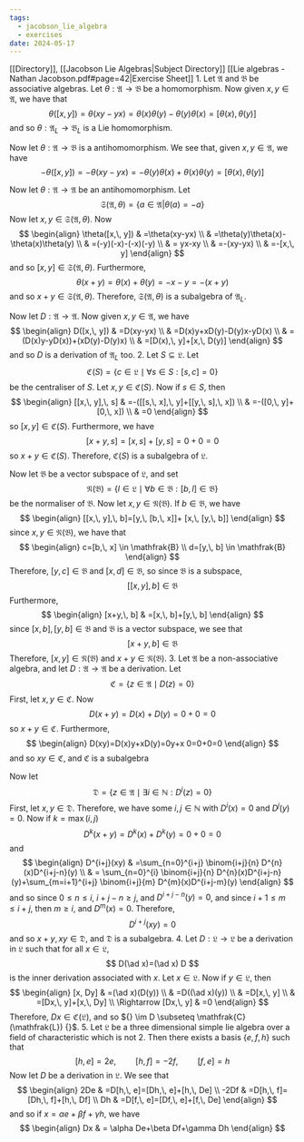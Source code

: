 ```yaml
---
tags:
  - jacobson_lie_algebra
  - exercises
date: 2024-05-17
---
```

[[Directory]], [[Jacobson Lie Algebras|Subject Directory]]
[[Lie algebras - Nathan Jacobson.pdf#page=42|Exercise Sheet]]
1. 
Let $\mathfrak{A}$ and $\mathfrak{B}$ be associative algebras. Let $\theta:\mathfrak{A}\to{}\mathfrak{B} {}$ be a homomorphism. Now given ${} x,\, y \in \mathfrak{A} {}$, we have that
$$
\theta([x,\, y])=\theta(xy-yx)=\theta(x)\theta(y)-\theta(y)\theta(x)=[\theta(x),\, \theta(y)]
$$
and so ${} \theta:\mathfrak{A}_{L}\to{}\mathfrak{B}_{L} {}$ is a Lie homomorphism.

Now let ${} \theta:\mathfrak{A}\to{}\mathfrak{B} {}$ is a antihomomorphism. We see that, given ${} x,\, y \in \mathfrak{A} {}$, we have
$$
-\theta([x,\, y])=-\theta(xy-yx)=-\theta(y)\theta(x)+\theta(x)\theta(y)=[\theta(x),\, \theta(y)]
$$

Now let ${} \theta:\mathfrak{A}\to{} \mathfrak{A} {}$ be an antihomomorphism. Let 
$$
\mathfrak{S}(\mathfrak{A},\, \theta) =\{ a \in \mathfrak{A} |\theta(a)=-a \}
$$
Now let ${} x,\, y \in \mathfrak{S}(\mathfrak{A},\, \theta) {}$. Now
$$
\begin{align}
 \theta([x,\, y]) & =\theta(xy-yx) \\
	 & =\theta(y)\theta(x)-\theta(x)\theta(y) \\
	 & =(-y)(-x)-(-x)(-y) \\
 & = yx-xy \\
 & =-(xy-yx) \\
 & =-[x,\, y]  
 \end{align}
$$
and so ${} [x,\, y] \in  \mathfrak{S} (\mathfrak{A},\, \theta) {}$. Furthermore, 
$$
\theta(x+y)=\theta(x)+\theta(y)=-x-y=-(x+y)
$$
and so ${} x+y \in  \mathfrak{S}(\mathfrak{A},\, \theta) {}$. Therefore, ${} \mathfrak{S}(\mathfrak{A},\, \theta) {}$ is a subalgebra of $\mathfrak{A}_{L}$.

Now let $D:\mathfrak{A}\to{}\mathfrak{A} {}$. Now given ${} x,\, y \in \mathfrak{A} {}$, we have
$$
\begin{align}
 D([x,\, y]) & =D(xy-yx) \\
 & =D(x)y+xD(y)-D(y)x-yD(x) \\
 & =(D(x)y-yD(x))+(xD(y)-D(y)x) \\
  & =[D(x),\, y]+[x,\, D(y)]
 \end{align}
$$
and so $D$ is a derivation of $\mathfrak{A}_{L}$ too. 
2. 
Let ${} S \subseteq  \mathfrak{L} {}$. Let
$$
\mathfrak{C}(S)=\{ c \in \mathfrak{L} \mid \forall s \in S:[s,\, c]=0 \}
$$
be the centraliser of ${} S {}$. Let ${} x,\, y \in \mathfrak{C}(S) {}$. Now if ${} s \in S {}$, then
$$
\begin{align}
 [[x,\, y],\, s] & =-([[s,\, x],\, y]+[[y,\, s],\, x])   \\
 & =-([0,\, y]+[0,\, x]) \\
 & =0
 \end{align}
$$
so ${} [x,\, y] \in \mathfrak{C}(S) {}$. Furthermore, we have
$$
[x+y,\, s]=[x,\, s]+[y,\, s]=0+0=0
$$
so ${} x+y \in \mathfrak{C}(S) {}$. Therefore, $\mathfrak{C}(S)$ is a subalgebra of $\mathfrak{L}$. 

Now let $\mathfrak{B}$ be a vector subspace of $\mathfrak{L}$, and set
$$
\mathfrak{N}(\mathfrak{B})=\{ l \in \mathfrak{L} \mid\forall  b \in \mathfrak{B}:[b,\, l]\in \mathfrak{B} \}
$$
be the normaliser of $\mathfrak{B}$. Now let ${} x,\, y \in \mathfrak{N}(\mathfrak{B}) {}$. If ${} b \in \mathfrak{B} {}$, we have
$$
\begin{align}
[[x,\, y],\, b]=[y,\, [b,\, x]]+ [x,\, [y,\, b]]
\end{align}
$$
since ${} x,\, y \in \mathfrak{N}(\mathfrak{B}) {}$, we have that 
$$
\begin{align}
c=[b,\, x] \in \mathfrak{B} \\
d=[y,\, b] \in \mathfrak{B}
\end{align}
$$
Therefore, ${} [y,\, c] \in \mathfrak{B} {}$ and ${} [x,\, d] \in \mathfrak{B} {}$, so since $\mathfrak{B} {}$ is a subspace, 
$$
[[x,\, y],\, b] \in \mathfrak{B}
$$
Furthermore, 
$$
\begin{align}
[x+y,\, b] & =[x,\, b]+[y,\, b]
\end{align}
$$
since ${} [x,\, b],\, [y,\, b] \in \mathfrak{B} {}$ and ${} \mathfrak{B} {}$ is a vector subspace, we see that
$$
[x+y,\, b] \in \mathfrak{B}
$$
Therefore, ${} [x,\, y] \in \mathfrak{N}(\mathfrak{B}) {}$ and ${} x+y \in \mathfrak{N}(\mathfrak{B}) {}$.
3. 
Let $\mathfrak{A}$ be a non-associative algebra, and let ${} D:\mathfrak{A}\to{}\mathfrak{A} {}$ be a derivation. Let
$$
\mathfrak{C}=\{ z \in \mathfrak{A}\mid D(z)=0 \}
$$
First, let ${} x,\, y \in \mathfrak{C} {}$. Now
$$
D(x+y)=D(x)+D(y)=0+0=0
$$
so ${} x+y \in \mathfrak{C} {}$. Furthermore, 
$$
\begin{align}
D(xy)=D(x)y+xD(y)=0y+x 0=0+0=0
\end{align}
$$
and so ${} xy \in \mathfrak{C} {}$, and ${} \mathfrak{C} {}$ is a subalgebra

Now let 
$$
\mathfrak{D}=\{ z \in \mathfrak{A} \mid\exists  i \in \mathbb{N}:D^{i}(z)=0 \}
$$
First, let ${} x,\, y \in \mathfrak{D} {}$. Therefore, we have some ${} i,\, j \in \mathbb{N} {}$ with ${} D^{i}(x)=0 {}$ and ${} D^{j}(y)=0 {}$. Now if ${} k=\max(i,\, j) {}$
$$
D^{k}(x+y)=D^{k}(x)+D^{k}(y)=0+0=0
$$
and
$$
\begin{align}
 D^{i+j}(xy) & =\sum_{n=0}^{i+j} \binom{i+j}{n} D^{n}(x)D^{i+j-n}(y)  \\
 & = \sum_{n=0}^{i} \binom{i+j}{n} D^{n}(x)D^{i+j-n}(y)+\sum_{m=i+1}^{i+j} \binom{i+j}{m} D^{m}(x)D^{i+j-m}(y) 
 \end{align}
$$
and so since ${} 0\leq n\leq i {}$, ${} i+j-n\geq j {}$, and ${} D^{i+j-n}(y)=0 {}$, and since ${} i+1\leq m\leq i+j {}$, then $m\geq i$, and ${} D^{m}(x)=0 {}$. Therefore, 
$$
D^{i+j}(xy)=0
$$
and so ${} x+y,\, xy \in \mathfrak{D} {}$, and $\mathfrak{D}$ is a subalgebra.
4. 
Let ${} D:\mathfrak{L}\to{}\mathfrak{L} {}$ be a derivation in $\mathfrak{L}$ such that for all ${} x \in \mathfrak{L} {}$, 
$$
D(\ad x)=(\ad x) D
$$
is the inner derivation associated with ${} x$. Let ${} x \in \mathfrak{L} {}$. Now if ${} y \in \mathfrak{L} {}$, then
$$
\begin{align}
 [x, Dy]  & =(\ad x)(D(y)) \\
	 & =D((\ad x)(y)) \\
 & =D[x,\,  y]  \\
 & =[Dx,\,  y]+[x,\,  Dy] \\ 
\Rightarrow [Dx,\, y] & =0
 \end{align}
$$
Therefore, ${} Dx \in \mathfrak{C}(\mathfrak{L}) {}$, and so ${} \im D \subseteq \mathfrak{C}(\mathfrak{L}) {}$. 
5. 
Let $\mathfrak{L}$ be a three dimensional simple lie algebra over a field of characteristic which is not 2. Then there exists a basis ${} \{ e,\, f,\, h \} {}$ such that
$$
[h,\, e]=2e,\, \qquad [h,\, f]=-2f,\, \qquad [f,\, e]=h
$$
Now let $D$ be a derivation in $\mathfrak{L}$. We see that
$$
\begin{align}
 2De & =D[h,\, e]=[Dh,\, e]+[h,\, De]  \\
 -2Df & =D[h,\, f]=[Dh,\, f]+[h,\, Df] \\
Dh & =D[f,\, e]=[Df,\, e]+[f,\, De]
 \end{align}
$$
and so if $x=\alpha e+\beta f+\gamma h$, we have
$$
\begin{align}
 Dx & = \alpha De+\beta Df+\gamma Dh 
 \end{align}
$$